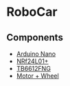 # RoboCar

## Components

- [Arduino Nano](https://www.arduino.cc/)
- [NRf24L01+](https://www.sparkfun.com/datasheets/Components/SMD/nRF24L01Pluss_Preliminary_Product_Specification_v1_0.pdf)
- [TB6612FNG](https://www.sparkfun.com/products/14451)
- [Motor + Wheel](https://www.baudaeletronica.com.br/kit-motor-dc-roda-para-robo.html)
